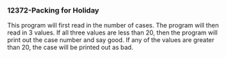 ### 12372-Packing for Holiday
This program will first read in the number of cases. The program will then read in 3 values. If all three values are less than 20, then the program will print out
the case number and say good. If any of the values are greater than 20, the case will be printed out as bad.
